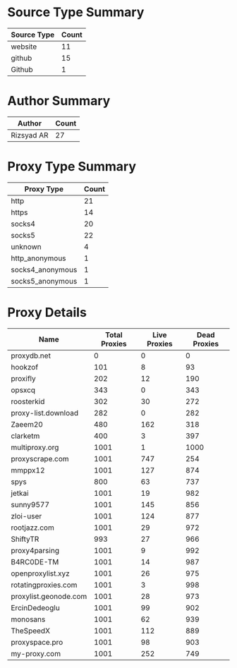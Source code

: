 # Source Type Summary

| Source Type | Count |
|-------------|-------|
| website | 11 |
| github | 15 |
| Github | 1 |


# Author Summary

| Author | Count |
|--------|-------|
| Rizsyad AR | 27 |


# Proxy Type Summary

| Proxy Type | Count |
|------------|-------|
| http | 21 |
| https | 14 |
| socks4 | 20 |
| socks5 | 22 |
| unknown | 4 |
| http_anonymous | 1 |
| socks4_anonymous | 1 |
| socks5_anonymous | 1 |


# Proxy Details

| Name | Total Proxies | Live Proxies | Dead Proxies |
|------|---------------|--------------|---------------|
| proxydb.net | 0 | 0 | 0 |
| hookzof | 101 | 8 | 93 |
| proxifly | 202 | 12 | 190 |
| opsxcq | 343 | 0 | 343 |
| roosterkid | 302 | 30 | 272 |
| proxy-list.download | 282 | 0 | 282 |
| Zaeem20 | 480 | 162 | 318 |
| clarketm | 400 | 3 | 397 |
| multiproxy.org | 1001 | 1 | 1000 |
| proxyscrape.com | 1001 | 747 | 254 |
| mmppx12 | 1001 | 127 | 874 |
| spys | 800 | 63 | 737 |
| jetkai | 1001 | 19 | 982 |
| sunny9577 | 1001 | 145 | 856 |
| zloi-user | 1001 | 124 | 877 |
| rootjazz.com | 1001 | 29 | 972 |
| ShiftyTR | 993 | 27 | 966 |
| proxy4parsing | 1001 | 9 | 992 |
| B4RC0DE-TM | 1001 | 14 | 987 |
| openproxylist.xyz | 1001 | 26 | 975 |
| rotatingproxies.com | 1001 | 3 | 998 |
| proxylist.geonode.com | 1001 | 28 | 973 |
| ErcinDedeoglu | 1001 | 99 | 902 |
| monosans | 1001 | 62 | 939 |
| TheSpeedX | 1001 | 112 | 889 |
| proxyspace.pro | 1001 | 98 | 903 |
| my-proxy.com | 1001 | 252 | 749 |
